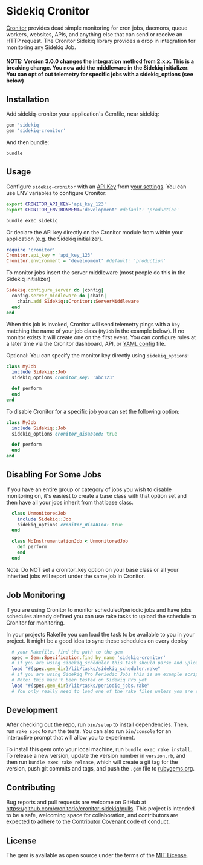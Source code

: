 # Sidekiq Cronitor

[Cronitor](https://cronitor.io/) provides dead simple monitoring for cron jobs, daemons, queue workers, websites, APIs, and anything else that can send or receive an HTTP request. The Cronitor Sidekiq library provides a drop in integration for monitoring any Sidekiq Job.


#### NOTE: Version 3.0.0 changes the integration method from 2.x.x. This is a breaking change. You now add the middleware in the Sidekiq initializer. You can opt of out telemetry for specific jobs with a sidekiq_options (see below)

## Installation

Add sidekiq-cronitor your application's Gemfile, near sidekiq:

```ruby
gem 'sidekiq'
gem 'sidekiq-cronitor'
```

And then bundle:

```
bundle
```

## Usage

Configure `sidekiq-cronitor` with an [API Key](https://cronitor.io/docs/api-overview) from [your settings](https://cronitor.io/settings). You can use ENV variables to configure Cronitor:

```sh
export CRONITOR_API_KEY='api_key_123'
export CRONITOR_ENVIRONMENT='development' #default: 'production'

bundle exec sidekiq
```

Or declare the API key directly on the Cronitor module from within your application (e.g. the Sidekiq initializer).

```ruby
require 'cronitor'
Cronitor.api_key = 'api_key_123'
Cronitor.environment = 'development' #default: 'production'
```


To monitor jobs insert the server middleware (most people do this in the Sidekiq initializer)

```ruby
Sidekiq.configure_server do |config|
  config.server_middleware do |chain|
    chain.add Sidekiq::Cronitor::ServerMiddleware
  end
end
```


When this job is invoked, Cronitor will send telemetry pings with a `key` matching the name of your job class (`MyJob` in the example below). If no monitor exists it will create one on the first event. You can configure rules at a later time via the Cronitor dashboard, API, or [YAML config](https://github.com/cronitorio/cronitor-ruby#configuring-monitors) file.

Optional: You can specify the monitor key directly using `sidekiq_options`:

```ruby
class MyJob
  include Sidekiq::Job
  sidekiq_options cronitor_key: 'abc123'

  def perform
  end
end
```


To disable Cronitor for a specific job you can set the following option:

```ruby
class MyJob
  include Sidekiq::Job
  sidekiq_options cronitor_disabled: true

  def perform
  end
end
```

## Disabling For Some Jobs
If you have an entire group or category of jobs you wish to disable monitoring on, it's easiest to create a base class with that option set and then have all your jobs inherit from that base class.

```ruby
  class UnmonitoredJob
    include Sidekiq::Job
    sidekiq_options cronitor_disabled: true
  end

  class NoInstrumentationJob < UnmonitoredJob
    def perform
    end
  end
```

Note: Do NOT set a cronitor_key option on your base class or all your inherited jobs will report under the same job in Cronitor.

## Job Monitoring
If you are using Cronitor to monitor scheduled/periodic jobs and have jobs schedules already defined you can use rake tasks to upload the schedule to Cronitor for monitoring.

In your projects Rakefile you can load the task to be available to you in your project.
It might be a good idea to sync these schedules on every deploy

```ruby
  # your Rakefile, find the path to the gem
  spec = Gem::Specification.find_by_name 'sidekiq-cronitor'
  # if you are using sidekiq_scheduler this task should parse and upload the schedule.
  load "#{spec.gem_dir}/lib/tasks/sidekiq_scheduler.rake"
  # if you are using Sidekiq Pro Periodic Jobs this is an example script
  # Note: this hasn't been tested on Sidekiq Pro yet
  load "#{spec.gem_dir}/lib/tasks/periodic_jobs.rake"
  # You only really need to load one of the rake files unless you are somehow running both systems
```

## Development

After checking out the repo, run `bin/setup` to install dependencies. Then, run `rake spec` to run the tests. You can also run `bin/console` for an interactive prompt that will allow you to experiment.

To install this gem onto your local machine, run `bundle exec rake install`. To release a new version, update the version number in `version.rb`, and then run `bundle exec rake release`, which will create a git tag for the version, push git commits and tags, and push the `.gem` file to [rubygems.org](https://rubygems.org).

## Contributing

Bug reports and pull requests are welcome on GitHub at https://github.com/cronitorio/cronitor-sidekiq/pulls. This project is intended to be a safe, welcoming space for collaboration, and contributors are expected to adhere to the [Contributor Covenant](http://contributor-covenant.org) code of conduct.

## License

The gem is available as open source under the terms of the [MIT License](https://opensource.org/licenses/MIT).

